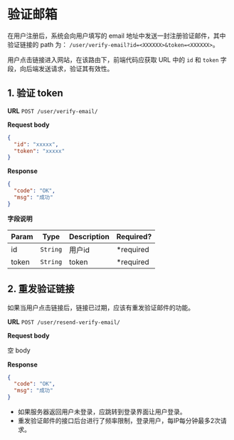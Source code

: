 # 验证邮箱

在用户注册后，系统会向用户填写的 email 地址中发送一封注册验证邮件，其中验证链接的 path 为：
`/user/verify-email?id=<XXXXXX>&token=<XXXXXX>`。

用户点击链接进入网站，在该路由下，前端代码应获取 URL 中的 `id` 和 `token` 字段，向后端发送请求，验证其有效性。

## 1. 验证 token

**URL** `POST /user/verify-email/`

**Request body**
```json
{
  "id": "xxxxx",
  "token": "xxxxx"
}
```

**Response**
```json
{
  "code": "OK",
  "msg": "成功"
}
```

**字段说明**

| Param | Type | Description | Required? |
| --- | --- | --- | --- |
| id | `String` | 用户id | *required |
| token | `String` | token | *required |

## 2. 重发验证链接
如果当用户点击链接后，链接已过期，应该有重发验证邮件的功能。

**URL** `POST /user/resend-verify-email/`

**Request body**

空 body

**Response**
```json
{
  "code": "OK",
  "msg": "成功"
}
```

- 如果服务器返回用户未登录，应跳转到登录界面让用户登录。
- 重发验证邮件的接口后台进行了频率限制，登录用户，每IP每分钟最多2次请求。
    